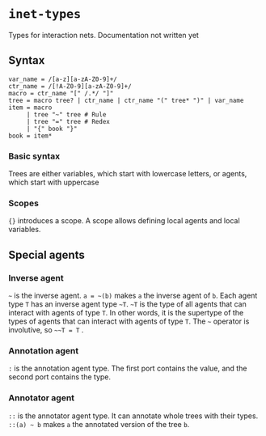 # `inet-types`

Types for interaction nets. Documentation not written yet

## Syntax

```ebnf
var_name = /[a-z][a-zA-Z0-9]+/
ctr_name = /[!A-Z0-9][a-zA-Z0-9]+/
macro = ctr_name "[" /.*/ "]"
tree = macro tree? | ctr_name | ctr_name "(" tree* ")" | var_name
item = macro
     | tree "~" tree # Rule
     | tree "=" tree # Redex
     | "{" book "}"
book = item*
```

### Basic syntax

Trees are either variables, which start with lowercase letters, or agents, which start with uppercase 

### Scopes

`{}` introduces a scope. A scope allows defining local agents and local variables.

## Special agents

### Inverse agent

`~` is the inverse agent. `a = ~(b)` makes `a` the inverse agent of `b`. Each agent type `T` has an inverse agent type `~T`. `~T` is the type of all agents that can interact with agents of type `T`. In other words, it is the supertype of the types of agents that can interact with agents of type `T`. The `~` operator is involutive, so `~~T = T` . 

### Annotation agent

`:` is the annotation agent type. The first port contains the value, and the second port contains the type.

### Annotator agent

`::` is the annotator agent type. It can annotate whole trees with their types. `::(a) ~ b` makes `a` the annotated version of the tree `b`.


